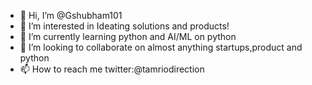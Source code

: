 - 👋 Hi, I’m @Gshubham101
- 👀 I’m interested in Ideating solutions and products!
- 🌱 I’m currently learning python and AI/ML on python
- 💞️ I’m looking to collaborate on almost anything startups,product and python
- 📫 How to reach me twitter:@tamriodirection

<!---
Gshubham101/Gshubham101 is a ✨ special ✨ repository because its `README.md` (this file) appears on your GitHub profile.
You can click the Preview link to take a look at your changes.
--->
